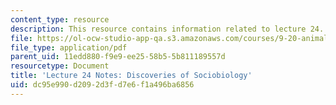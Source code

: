 ```yaml
---
content_type: resource
description: This resource contains information related to lecture 24.
file: https://ol-ocw-studio-app-qa.s3.amazonaws.com/courses/9-20-animal-behavior-fall-2013/dc95e990d2092d3fd7e6f1a496ba6856_MIT9_20F13_Lec24.pdf
file_type: application/pdf
parent_uid: 11edd880-f9e9-ee25-58b5-5b811189557d
resourcetype: Document
title: 'Lecture 24 Notes: Discoveries of Sociobiology'
uid: dc95e990-d209-2d3f-d7e6-f1a496ba6856
---
```

